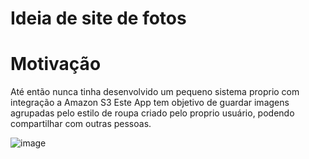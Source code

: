 # Ideia de site de fotos

# Motivação
Até então nunca tinha desenvolvido um pequeno sistema proprio com integração a Amazon S3
Este App tem objetivo de guardar imagens agrupadas pelo estilo de roupa criado pelo proprio usuário, podendo compartilhar com outras pessoas.

![image](https://user-images.githubusercontent.com/23729428/156476218-b4624af6-defe-4ac8-b2ca-b822a7419f8b.png)
